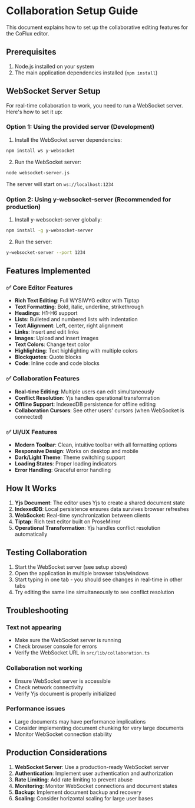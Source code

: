 # Collaboration Setup Guide

This document explains how to set up the collaborative editing features for the CoFlux editor.

## Prerequisites

1. Node.js installed on your system
2. The main application dependencies installed (`npm install`)

## WebSocket Server Setup

For real-time collaboration to work, you need to run a WebSocket server. Here's how to set it up:

### Option 1: Using the provided server (Development)

1. Install the WebSocket server dependencies:
```bash
npm install ws y-websocket
```

2. Run the WebSocket server:
```bash
node websocket-server.js
```

The server will start on `ws://localhost:1234`

### Option 2: Using y-websocket-server (Recommended for production)

1. Install y-websocket-server globally:
```bash
npm install -g y-websocket-server
```

2. Run the server:
```bash
y-websocket-server --port 1234
```

## Features Implemented

### ✅ Core Editor Features
- **Rich Text Editing**: Full WYSIWYG editor with Tiptap
- **Text Formatting**: Bold, italic, underline, strikethrough
- **Headings**: H1-H6 support
- **Lists**: Bulleted and numbered lists with indentation
- **Text Alignment**: Left, center, right alignment
- **Links**: Insert and edit links
- **Images**: Upload and insert images
- **Text Colors**: Change text color
- **Highlighting**: Text highlighting with multiple colors
- **Blockquotes**: Quote blocks
- **Code**: Inline code and code blocks

### ✅ Collaboration Features
- **Real-time Editing**: Multiple users can edit simultaneously
- **Conflict Resolution**: Yjs handles operational transformation
- **Offline Support**: IndexedDB persistence for offline editing
- **Collaboration Cursors**: See other users' cursors (when WebSocket is connected)

### ✅ UI/UX Features
- **Modern Toolbar**: Clean, intuitive toolbar with all formatting options
- **Responsive Design**: Works on desktop and mobile
- **Dark/Light Theme**: Theme switching support
- **Loading States**: Proper loading indicators
- **Error Handling**: Graceful error handling

## How It Works

1. **Yjs Document**: The editor uses Yjs to create a shared document state
2. **IndexedDB**: Local persistence ensures data survives browser refreshes
3. **WebSocket**: Real-time synchronization between clients
4. **Tiptap**: Rich text editor built on ProseMirror
5. **Operational Transformation**: Yjs handles conflict resolution automatically

## Testing Collaboration

1. Start the WebSocket server (see setup above)
2. Open the application in multiple browser tabs/windows
3. Start typing in one tab - you should see changes in real-time in other tabs
4. Try editing the same line simultaneously to see conflict resolution

## Troubleshooting

### Text not appearing
- Make sure the WebSocket server is running
- Check browser console for errors
- Verify the WebSocket URL in `src/lib/collaboration.ts`

### Collaboration not working
- Ensure WebSocket server is accessible
- Check network connectivity
- Verify Yjs document is properly initialized

### Performance issues
- Large documents may have performance implications
- Consider implementing document chunking for very large documents
- Monitor WebSocket connection stability

## Production Considerations

1. **WebSocket Server**: Use a production-ready WebSocket server
2. **Authentication**: Implement user authentication and authorization
3. **Rate Limiting**: Add rate limiting to prevent abuse
4. **Monitoring**: Monitor WebSocket connections and document states
5. **Backup**: Implement document backup and recovery
6. **Scaling**: Consider horizontal scaling for large user bases

